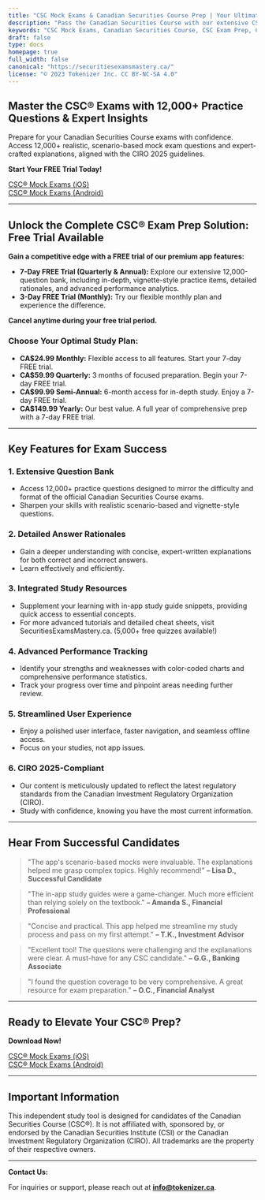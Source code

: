 ```yaml
---
title: "CSC Mock Exams & Canadian Securities Course Prep | Your Ultimate Exam Companion"
description: "Pass the Canadian Securities Course with our extensive CSC Mock Exams, sample exam questions, and powerful study app. Enjoy 5,000 free questions online or unlock 8,000 advanced scenario-based questions in our mobile app. Start your free 7-day trial and master the CSC Exam."
keywords: "CSC Mock Exams, Canadian Securities Course, CSC Exam Prep, Canadian Securities, Exam 1, Exam 2, Volume 1, Volume 2, Exam Weighting, Exam Breakdown, Test Questions, CIRO 2025"
draft: false
type: docs
homepage: true
full_width: false
canonical: "https://securitiesexamsmastery.ca/"
license: "© 2023 Tokenizer Inc. CC BY-NC-SA 4.0"
---
```


## Master the CSC® Exams with 12,000+ Practice Questions & Expert Insights

Prepare for your Canadian Securities Course exams with confidence. Access 12,000+ realistic, scenario-based mock exam questions and expert-crafted explanations, aligned with the CIRO 2025 guidelines.

**Start Your FREE Trial Today!**

[CSC® Mock Exams (iOS)](https://apps.apple.com/app/apple-store/id1667869674?pt=125644195&ct=SecuritiesExamsMastery&mt=8)    
[CSC® Mock Exams (Android)](https://play.google.com/store/apps/details?id=ca.tokenizer.cscexams)    

---

## Unlock the Complete CSC® Exam Prep Solution: Free Trial Available

**Gain a competitive edge with a FREE trial of our premium app features:**

* **7-Day FREE Trial (Quarterly & Annual):** Explore our extensive 12,000-question bank, including in-depth, vignette-style practice items, detailed rationales, and advanced performance analytics.
* **3-Day FREE Trial (Monthly):** Try our flexible monthly plan and experience the difference.

**Cancel anytime during your free trial period.**

###   Choose Your Optimal Study Plan:

* **CA$24.99 Monthly:** Flexible access to all features. Start your 7-day FREE trial.
* **CA$59.99 Quarterly:** 3 months of focused preparation. Begin your 7-day FREE trial.
* **CA$99.99 Semi-Annual:** 6-month access for in-depth study. Enjoy a 7-day FREE trial.
* **CA$149.99 Yearly:** Our best value. A full year of comprehensive prep with a 7-day FREE trial.

---

## Key Features for Exam Success

###   1. Extensive Question Bank

   * Access 12,000+ practice questions designed to mirror the difficulty and format of the official Canadian Securities Course exams.
   * Sharpen your skills with realistic scenario-based and vignette-style questions.

###   2. Detailed Answer Rationales

   * Gain a deeper understanding with concise, expert-written explanations for both correct and incorrect answers.
   * Learn effectively and efficiently.

###   3. Integrated Study Resources

   * Supplement your learning with in-app study guide snippets, providing quick access to essential concepts.
   * For more advanced tutorials and detailed cheat sheets, visit SecuritiesExamsMastery.ca. (5,000+ free quizzes available!)

###   4. Advanced Performance Tracking

   * Identify your strengths and weaknesses with color-coded charts and comprehensive performance statistics.
   * Track your progress over time and pinpoint areas needing further review.

###   5. Streamlined User Experience

   * Enjoy a polished user interface, faster navigation, and seamless offline access.
   * Focus on your studies, not app issues.

###   6. CIRO 2025-Compliant

   * Our content is meticulously updated to reflect the latest regulatory standards from the Canadian Investment Regulatory Organization (CIRO).
   * Study with confidence, knowing you have the most current information.

---

## Hear From Successful Candidates

>   "The app's scenario-based mocks were invaluable. The explanations helped me grasp complex topics. Highly recommend!"
>   **– Lisa D., Successful Candidate**

>   "The in-app study guides were a game-changer. Much more efficient than relying solely on the textbook."
>   **– Amanda S., Financial Professional**

>   "Concise and practical. This app helped me streamline my study process and pass on my first attempt."
>   **– T.K., Investment Advisor**

>   "Excellent tool! The questions were challenging and the explanations were clear. A must-have for any CSC candidate."
>   **– G.G., Banking Associate**

>   "I found the question coverage to be very comprehensive. A great resource for exam preparation."
>   **– O.C., Financial Analyst**

---

## Ready to Elevate Your CSC® Prep?

**Download Now!**

[CSC® Mock Exams (iOS)](https://apps.apple.com/app/apple-store/id1667869674?pt=125644195&ct=SecuritiesExamsMastery&mt=8)    
[CSC® Mock Exams (Android)](https://play.google.com/store/apps/details?id=ca.tokenizer.cscexams)    

---

## Important Information

This independent study tool is designed for candidates of the Canadian Securities Course (CSC®). It is not affiliated with, sponsored by, or endorsed by the Canadian Securities Institute (CSI) or the Canadian Investment Regulatory Organization (CIRO). All trademarks are the property of their respective owners.

---

**Contact Us:**

For inquiries or support, please reach out at **[info@tokenizer.ca](mailto:info@tokenizer.ca?subject=SecuritiesExamsMastery.ca)**.
